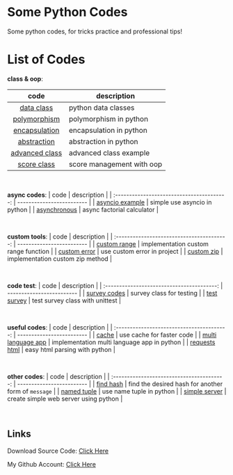 # Some Python Codes

Some python codes, for tricks practice and professional tips!

#

# List of Codes

**class & oop**:

|                    code                    | description               |
| :----------------------------------------: | ------------------------- |
| [data class](class/python_dataclass.py) | python data classes       |
|   [polymorphism](class/polymorphism.py)    | polymorphism in python    |
|  [encapsulation](class/encapsulation.py)   | encapsulation in python   |
|    [abstraction](class/abstraction.py)     | abstraction in python     |
| [advanced class](class/advanced_class.py)  | advanced class example    |
|       [score class](class/score.py)        | score management with oop |

<br>

**async codes**:
| code | description |
| :----------------------------------------: | ------------------------- |
| [asyncio example](async/asyncio_example.py) | simple use asyncio in python |
| [asynchronous](async/asynchronous.py) | async factorial calculator |

<br>

**custom tools**:
| code | description |
| :----------------------------------------: | ------------------------- |
| [custom range](custom/custom_range.py) | implementation custom range function |
| [custom error](custom/custom_error.py) | use custom error in project |
| [custom zip](custom/custom_zip.py) | implementation custom zip method |

<br>

**code test**:
| code | description |
| :----------------------------------------: | ------------------------- |
| [survey codes](test/survey.py) | survey class for testing |
| [test survey](test/test_survey.py) | test survey class with unittest |

<br>

**useful codes**:
| code | description |
| :----------------------------------------: | ------------------------- |
| [cache](useful/cache.py) | use cache for faster code |
| [multi language app](useful/multi_lang_app.py) | implementation multi language app in python |
| [requests html](useful/requests-html.rst) | easy html parsing with python |

<br>

**other codes**:
| code | description |
| :----------------------------------------: | ------------------------- |
| [find hash](other/find_hash.py) | find the desired hash for another form of `message` |
| [named tuple](other/named_tuple.py) | use name tuple in python |
| [simple server](other/simple_server.py) | create simple web server using python |

<br>

## Links

Download Source Code: [Click Here](https://github.com/dori-dev/some-python-codes/archive/refs/heads/main.zip)

My Github Account: [Click Here](https://github.com/dori-dev/)
